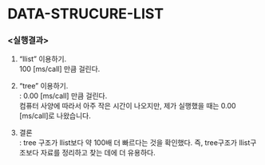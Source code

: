 # DATA-STRUCURE-LIST
### <실행결과>
1. “llist” 이용하기.  
100 [ms/call] 만큼 걸린다.
  
2. “tree” 이용하기.  
 : 0.00 [ms/call] 만큼 걸린다.   
 컴퓨터 사양에 따라서 아주 작은 시간이 나오지만, 제가 실행했을 때는 0.00 [ms/call]로 나왔습니다.  
  
3. 결론  
: tree 구조가 llist보다 약 100배 더 빠르다는 것을 확인했다.   즉, tree구조가 llist구조보다 자료를 정리하고 찾는 데에 더 유용하다.  
